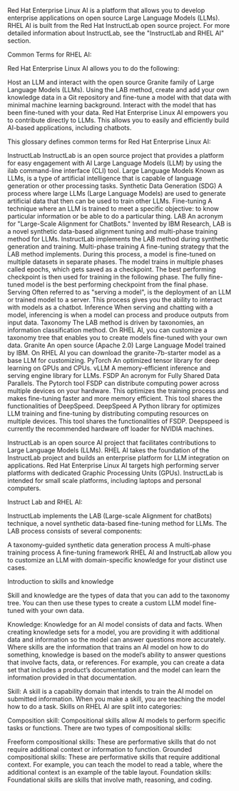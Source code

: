 Red Hat Enterprise Linux AI is a platform that allows you to develop enterprise applications on open source Large Language Models (LLMs). RHEL AI is built from the Red Hat InstructLab open source project. For more detailed information about InstructLab, see the "InstructLab and RHEL AI" section.

Common Terms for RHEL AI:

Red Hat Enterprise Linux AI allows you to do the following:

Host an LLM and interact with the open source Granite family of Large Language Models (LLMs).
Using the LAB method, create and add your own knowledge data in a Git repository and fine-tune a model with that data with minimal machine learning background.
Interact with the model that has been fine-tuned with your data.
Red Hat Enterprise Linux AI empowers you to contribute directly to LLMs. This allows you to easily and efficiently build AI-based applications, including chatbots.

This glossary defines common terms for Red Hat Enterprise Linux AI:

InstructLab
InstructLab is an open source project that provides a platform for easy engagement with AI Large Language Models (LLM) by using the ilab command-line interface (CLI) tool.
Large Language Models
Known as LLMs, is a type of artificial intelligence that is capable of language generation or other processing tasks.
Synthetic Data Generation (SDG)
A process where large LLMs (Large Language Models) are used to generate artificial data that then can be used to train other LLMs.
Fine-tuning
A technique where an LLM is trained to meet a specific objective: to know particular information or be able to do a particular thing.
LAB
An acronym for "Large-Scale Alignment for ChatBots." Invented by IBM Research, LAB is a novel synthetic data-based alignment tuning and multi-phase training method for LLMs. InstructLab implements the LAB method during synthetic generation and training.
Multi-phase training
A fine-tuning strategy that the LAB method implements. During this process, a model is fine-tuned on multiple datasets in separate phases. The model trains in multiple phases called epochs, which gets saved as a checkpoint. The best performing checkpoint is then used for training in the following phase. The fully fine-tuned model is the best performing checkpoint from the final phase.
Serving
Often referred to as "serving a model", is the deployment of an LLM or trained model to a server. This process gives you the ability to interact with models as a chatbot.
Inference
When serving and chatting with a model, inferencing is when a model can process and produce outputs from input data.
Taxonomy
The LAB method is driven by taxonomies, an information classification method. On RHEL AI, you can customize a taxonomy tree that enables you to create models fine-tuned with your own data.
Granite
An open source (Apache 2.0) Large Language Model trained by IBM. On RHEL AI you can download the granite-7b-starter model as a base LLM for customizing.
PyTorch
An optimized tensor library for deep learning on GPUs and CPUs.
vLLM
A memory-efficient inference and serving engine library for LLMs.
FSDP
An acronym for Fully Shared Data Parallels. The Pytorch tool FSDP can distribute computing power across multiple devices on your hardware. This optimizes the training process and makes fine-tuning faster and more memory efficient. This tool shares the functionalities of DeepSpeed.
DeepSpeed
A Python library for optimizes LLM training and fine-tuning by distributing computing resources on multiple devices. This tool shares the functionalities of FSDP. Deepspeed is currently the recommended hardware off loader for NVIDIA machines.

InstructLab is an open source AI project that facilitates contributions to Large Language Models (LLMs). RHEL AI takes the foundation of the InstructLab project and builds an enterprise platform for LLM integration on applications. Red Hat Enterprise Linux AI targets high performing server platforms with dedicated Graphic Processing Units (GPUs). InstructLab is intended for small scale platforms, including laptops and personal computers.

Instruct Lab and RHEL AI:

InstructLab implements the LAB (Large-scale Alignment for chatBots) technique, a novel synthetic data-based fine-tuning method for LLMs. The LAB process consists of several components:

A taxonomy-guided synthetic data generation process
A multi-phase training process
A fine-tuning framework
RHEL AI and InstructLab allow you to customize an LLM with domain-specific knowledge for your distinct use cases.

Introduction to skills and knowledge 

Skill and knowledge are the types of data that you can add to the taxonomy tree. You can then use these types to create a custom LLM model fine-tuned with your own data.

Knowledge: 
Knowledge for an AI model consists of data and facts. When creating knowledge sets for a model, you are providing it with additional data and information so the model can answer questions more accurately. Where skills are the information that trains an AI model on how to do something, knowledge is based on the model’s ability to answer questions that involve facts, data, or references. For example, you can create a data set that includes a product’s documentation and the model can learn the information provided in that documentation.

Skill:
A skill is a capability domain that intends to train the AI model on submitted information. When you make a skill, you are teaching the model how to do a task. Skills on RHEL AI are split into categories:

Composition skill: Compositional skills allow AI models to perform specific tasks or functions. There are two types of compositional skills:

Freeform compositional skills: These are performative skills that do not require additional context or information to function.
Grounded compositional skills: These are performative skills that require additional context. For example, you can teach the model to read a table, where the additional context is an example of the table layout.
Foundation skills: Foundational skills are skills that involve math, reasoning, and coding.
